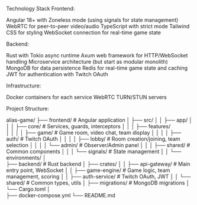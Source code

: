 Technology Stack
Frontend:

Angular 18+ with Zoneless mode (using signals for state management)
WebRTC for peer-to-peer video/audio
TypeScript with strict mode
Tailwind CSS for styling
WebSocket connection for real-time game state

Backend:

Rust with Tokio async runtime
Axum web framework for HTTP/WebSocket handling
Microservice architecture (but start as modular monolith)
MongoDB for data persistence
Redis for real-time game state and caching
JWT for authentication with Twitch OAuth

Infrastructure:

Docker containers for each service
WebRTC TURN/STUN servers


Project Structure:

alias-game/
├── frontend/                 # Angular application
│   ├── src/
│   │   ├── app/
│   │   │   ├── core/       # Services, guards, interceptors
│   │   │   ├── features/    
│   │   │   │   ├── game/   # Game room, video chat, team display
│   │   │   │   ├── auth/   # Twitch OAuth
│   │   │   │   ├── lobby/  # Room creation/joining, team selection
│   │   │   │   └── admin/  # Observer/Admin panel
│   │   │   ├── shared/     # Common components
│   │   │   └── signals/    # State management
│   │   └── environments/
│   
├── backend/                  # Rust backend
│   ├── crates/
│   │   ├── api-gateway/    # Main entry point, WebSocket
│   │   ├── game-engine/    # Game logic, team management, scoring
│   │   ├── auth-service/   # Twitch OAuth, JWT
│   │   └── shared/         # Common types, utils
│   ├── migrations/          # MongoDB migrations
│   └── Cargo.toml
│   
├── docker-compose.yml
└── README.md